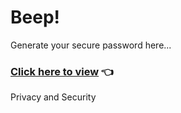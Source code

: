 # Beep!
Generate your secure password here...

### [Click here to view](https://ak500k.github.io/beep/passwd.html) 👈

Privacy and Security

